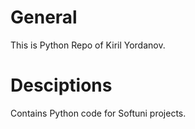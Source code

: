# General
This is Python Repo of Kiril Yordanov.

# Desciptions
Contains Python code for Softuni projects.
